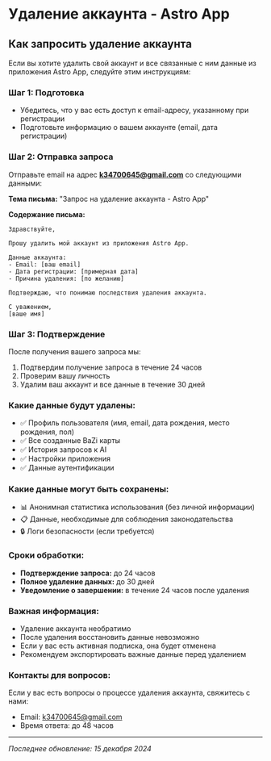 # Удаление аккаунта - Astro App

## Как запросить удаление аккаунта

Если вы хотите удалить свой аккаунт и все связанные с ним данные из приложения Astro App, следуйте этим инструкциям:

### Шаг 1: Подготовка
- Убедитесь, что у вас есть доступ к email-адресу, указанному при регистрации
- Подготовьте информацию о вашем аккаунте (email, дата регистрации)

### Шаг 2: Отправка запроса
Отправьте email на адрес **k34700645@gmail.com** со следующими данными:

**Тема письма:** "Запрос на удаление аккаунта - Astro App"

**Содержание письма:**
```
Здравствуйте,

Прошу удалить мой аккаунт из приложения Astro App.

Данные аккаунта:
- Email: [ваш email]
- Дата регистрации: [примерная дата]
- Причина удаления: [по желанию]

Подтверждаю, что понимаю последствия удаления аккаунта.

С уважением,
[ваше имя]
```

### Шаг 3: Подтверждение
После получения вашего запроса мы:
1. Подтвердим получение запроса в течение 24 часов
2. Проверим вашу личность
3. Удалим ваш аккаунт и все данные в течение 30 дней

### Какие данные будут удалены:
- ✅ Профиль пользователя (имя, email, дата рождения, место рождения, пол)
- ✅ Все созданные BaZi карты
- ✅ История запросов к AI
- ✅ Настройки приложения
- ✅ Данные аутентификации

### Какие данные могут быть сохранены:
- 📊 Анонимная статистика использования (без личной информации)
- 📋 Данные, необходимые для соблюдения законодательства
- 🔒 Логи безопасности (если требуется)

### Сроки обработки:
- **Подтверждение запроса:** до 24 часов
- **Полное удаление данных:** до 30 дней
- **Уведомление о завершении:** в течение 24 часов после удаления

### Важная информация:
- Удаление аккаунта необратимо
- После удаления восстановить данные невозможно
- Если у вас есть активная подписка, она будет отменена
- Рекомендуем экспортировать важные данные перед удалением

### Контакты для вопросов:
Если у вас есть вопросы о процессе удаления аккаунта, свяжитесь с нами:
- Email: k34700645@gmail.com
- Время ответа: до 48 часов

---

*Последнее обновление: 15 декабря 2024* 